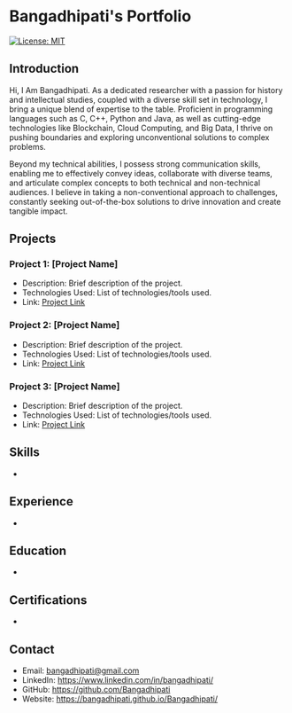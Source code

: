 # Bangadhipati's Portfolio

[![License: MIT](https://img.shields.io/badge/License-MIT-yellow.svg)](https://opensource.org/licenses/MIT)

## Introduction

Hi, I Am Bangadhipati. As a dedicated researcher with a passion for history and intellectual studies, coupled with a diverse skill set in technology, I bring a unique blend of expertise to the table. Proficient in programming languages such as C, C++, Python and Java, as well as cutting-edge technologies like Blockchain, Cloud Computing, and Big Data, I thrive on pushing boundaries and exploring unconventional solutions to complex problems.

Beyond my technical abilities, I possess strong communication skills, enabling me to effectively convey ideas, collaborate with diverse teams, and articulate complex concepts to both technical and non-technical audiences. I believe in taking a non-conventional approach to challenges, constantly seeking out-of-the-box solutions to drive innovation and create tangible impact.

## Projects

### Project 1: [Project Name]
- Description: Brief description of the project.
- Technologies Used: List of technologies/tools used.
- Link: [Project Link](link-to-project)

### Project 2: [Project Name]
- Description: Brief description of the project.
- Technologies Used: List of technologies/tools used.
- Link: [Project Link](link-to-project)

### Project 3: [Project Name]
- Description: Brief description of the project.
- Technologies Used: List of technologies/tools used.
- Link: [Project Link](link-to-project)

## Skills

- 

## Experience

-

## Education

- 

## Certifications

- 

## Contact

- Email: bangadhipati@gmail.com
- LinkedIn: https://www.linkedin.com/in/bangadhipati/
- GitHub: https://github.com/Bangadhipati
- Website: https://bangadhipati.github.io/Bangadhipati/
